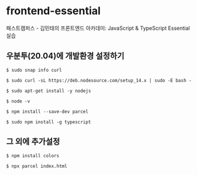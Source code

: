 # frontend-essential
패스트캠퍼스 - 김민태의 프론트엔드 아카데미: JavaScript &amp; TypeScript Essential 실습


## 우분투(20.04)에 개발환경 설정하기
```
$ sudo snap info curl

$ sudo curl -sL https://deb.nodesource.com/setup_14.x | sudo -E bash -

$ sudo apt-get install -y nodejs

$ node -v

$ npm install --save-dev parcel

$ sudo npm install -g typescript
```


## 그 외에 추가설정
```
$ npm install colors

$ npx parcel index.html
```
